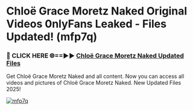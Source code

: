 # Chloë Grace Moretz Naked Original Videos 0nlyFans Leaked - Files Updated! (mfp7q)

<h3>🔴 CLICK HERE 🌐==►► <a href="https://tinyurl.com/up5wt9bj" rel="nofollow">Chloë Grace Moretz Naked Updated Files</a></h3>

Get Chloë Grace Moretz Naked and all content. Now you can access all videos and pictures of Chloë Grace Moretz Naked. New Updated Files 2025!

[![mfp7q](https://i.imgur.com/ABiUzMV.gif)](https://tinyurl.com/up5wt9bj)
